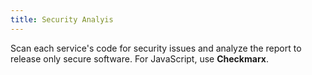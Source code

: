 ```yaml
---
title: Security Analyis
---
```


Scan each service's code for security issues and analyze the report to release only secure software. For JavaScript, use **Checkmarx**.
